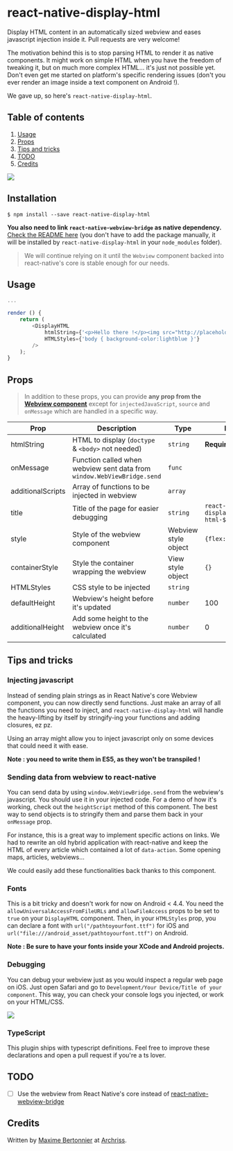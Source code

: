 # react-native-display-html
Display HTML content in an automatically sized webview and eases javascript injection inside it.
Pull requests are very welcome!

The motivation behind this is to stop parsing HTML to render it as native components. It might work on simple HTML when you have the freedom of tweaking it, but on much more complex HTML... it's just not possible yet. Don't even get me started on platform's specific rendering issues (don't you ever render an image inside a text component on Android !).

We gave up, so here's `react-native-display-html`.

## Table of contents

1. [Usage](#usage)
1. [Props](#props)
1. [Tips and tricks](#tips-and-tricks)
1. [TODO](#todo)
1. [Credits](#credits)

![](https://puu.sh/uVFAX/963cb53848.png)

## Installation

```
$ npm install --save react-native-display-html
```

**You also need to link `react-native-webview-bridge` as native dependency.** [Check the README here](https://github.com/archriss/react-native-webview-bridge) (you don't have to add the package manually, it will be installed by `react-native-display-html` in your `node_modules` folder).

> We will continue relying on it until the `Webview` component backed into react-native's core is stable enough for our needs.

## Usage

```javascript
...

render () {
    return (
        <DisplayHTML
            htmlString={'<p>Hello there !</p><img src="http://placehold.it/500x1000" />'}
            HTMLStyles={'body { background-color:lightblue }'}
        />
    );
}
```

## Props

> In addition to these props, you can provide **any prop from the [Webview component](https://facebook.github.io/react-native/docs/webview.html)** except for `injectedJavaScript`, `source` and `onMessage` which are handled in a specific way.

Prop | Description | Type | Default
------ | ------ | ------ | ------
htmlString | HTML to display (`doctype` & `<body>` not needed) | `string` | **Required**
onMessage | Function called when webview sent data from `window.WebViewBridge.send` | `func` |
additionalScripts | Array of functions to be injected in webview | `array` |
title | Title of the page for easier debugging | `string` | `react-native-display-html-${Date.now()}`
style | Style of the webview component | Webview style object | `{flex: 1}`
containerStyle | Style the container wrapping the webview | View style object | `{}`
HTMLStyles | CSS style to be injected | `string` |
defaultHeight | Webview's height before it's updated | `number` | 100
additionalHeight | Add some height to the webview once it's calculated | `number` | 0

## Tips and tricks

### Injecting javascript

Instead of sending plain strings as in React Native's core Webview component, you can now directly send functions. Just make an array of all the functions you need to inject, and `react-native-display-html` will handle the heavy-lifting by itself by stringify-ing your functions and adding closures, ez pz.

Using an array might allow you to inject javascript only on some devices that could need it with ease.

**Note : you need to write them in ES5, as they won't be transpiled !**

### Sending data from webview to react-native

You can send data by using `window.WebViewBridge.send` from the webview's javascript. You should use it in your injected code. For a demo of how it's working, check out the `heightScript` method of this component.
The best way to send objects is to stringify them and parse them back in your `onMessage` prop.

For instance, this is a great way to implement specific actions on links. We had to rewrite an old hybrid application with react-native and keep the HTML of every article which contained a lot of `data-action`. Some opening maps, articles, webviews...

We could easily add these functionalities back thanks to this component.

### Fonts

This is a bit tricky and doesn't work for now on Android < 4.4. You need the                   `allowUniversalAccessFromFileURLs` and `allowFileAccess` props to be set to `true` on your `DisplayHTML` component.
Then, in your `HTMLStyles` prop, you can declare a font with `url("/pathtoyourfont.ttf")` for iOS and `url("file:///android_asset/pathtoyourfont.ttf")` on Android.

**Note : Be sure to have your fonts inside your XCode and Android projects.**

### Debugging

You can debug your webview just as you would inspect a regular web page on iOS. Just open Safari and go to `Development/Your Device/Title of your component`.
This way, you can check your console logs you injected, or work on your HTML/CSS.

![](https://puu.sh/uVFsD/b73d6f3c49.png)

### TypeScript

This plugin ships with typescript definitions. Feel free to improve these declarations and open a pull request if you're a ts lover.

## TODO

- [ ] Use the webview from React Native's core instead of [react-native-webview-bridge](https://github.com/alinz/react-native-webview-bridge)

## Credits

Written by [Maxime Bertonnier](https://fr.linkedin.com/in/maxime-bertonnier-744351aa) at
[Archriss](http://www.archriss.com/).
